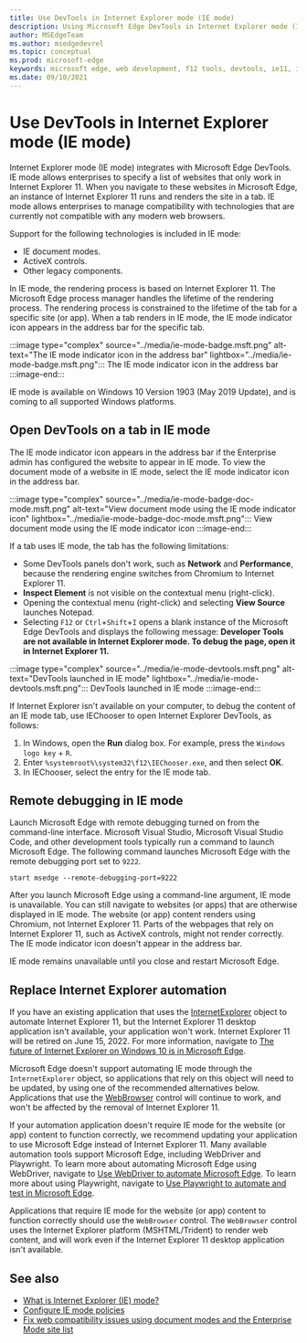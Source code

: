 ```yaml
---
title: Use DevTools in Internet Explorer mode (IE mode)
description: Using Microsoft Edge DevTools in Internet Explorer mode (IE mode).
author: MSEdgeTeam
ms.author: msedgedevrel
ms.topic: conceptual
ms.prod: microsoft-edge
keywords: microsoft edge, web development, f12 tools, devtools, ie11, internet explorer 11, ie mode
ms.date: 09/10/2021
---
```

# Use DevTools in Internet Explorer mode (IE mode)

Internet Explorer mode (IE mode) integrates with Microsoft Edge DevTools.   IE mode allows enterprises to specify a list of websites that only work in Internet Explorer 11.  When you navigate to these websites in Microsoft Edge, an instance of Internet Explorer 11 runs and renders the site in a tab.  IE mode allows enterprises to manage compatibility with technologies that are currently not compatible with any modern web browsers.

Support for the following technologies is included in IE mode:

*   IE document modes.
*   ActiveX controls.
*   Other legacy components.

In IE mode, the rendering process is based on Internet Explorer 11.  The Microsoft Edge process manager handles the lifetime of the rendering process.  The rendering process is constrained to the lifetime of the tab for a specific site (or app).  When a tab renders in IE mode, the IE mode indicator icon appears in the address bar for the specific tab.

:::image type="complex" source="../media/ie-mode-badge.msft.png" alt-text="The IE mode indicator icon in the address bar" lightbox="../media/ie-mode-badge.msft.png":::
   The IE mode indicator icon in the address bar
:::image-end:::

IE mode is available on Windows 10 Version 1903 (May 2019 Update), and is coming to all supported Windows platforms.


<!-- ====================================================================== -->
## Open DevTools on a tab in IE mode

The IE mode indicator icon appears in the address bar if the Enterprise admin has configured the website to appear in IE mode.  To view the document mode of a website in IE mode, select the IE mode indicator icon in the address bar.

:::image type="complex" source="../media/ie-mode-badge-doc-mode.msft.png" alt-text="View document mode using the IE mode indicator icon" lightbox="../media/ie-mode-badge-doc-mode.msft.png":::
   View document mode using the IE mode indicator icon
:::image-end:::

If a tab uses IE mode, the tab has the following limitations:

*  Some DevTools panels don't work, such as **Network** and **Performance**, because the rendering engine switches from Chromium to Internet Explorer 11.
*  **Inspect Element** is not visible on the contextual menu (right-click).
*  Opening the contextual menu (right-click) and selecting **View Source** launches Notepad.
*  Selecting `F12` or `Ctrl`+`Shift`+`I` opens a blank instance of the Microsoft Edge DevTools and displays the following message: **Developer Tools are not available in Internet Explorer mode.  To debug the page, open it in Internet Explorer 11.**

:::image type="complex" source="../media/ie-mode-devtools.msft.png" alt-text="DevTools launched in IE mode" lightbox="../media/ie-mode-devtools.msft.png":::
   DevTools launched in IE mode
:::image-end:::

If Internet Explorer isn't available on your computer, to debug the content of an IE mode tab, use IEChooser to open Internet Explorer DevTools, as follows:

1.  In Windows, open the **Run** dialog box.  For example, press the `Windows logo key` + `R`.
1.  Enter `%systemroot%\system32\f12\IEChooser.exe`, and then select **OK**.
1.  In IEChooser, select the entry for the IE mode tab.


<!-- ====================================================================== -->
## Remote debugging in IE mode

Launch Microsoft Edge with remote debugging turned on from the command-line interface.  Microsoft Visual Studio, Microsoft Visual Studio Code, and other development tools typically run a command to launch Microsoft Edge.  The following command launches Microsoft Edge with the remote debugging port set to `9222`.

```shell
start msedge --remote-debugging-port=9222
```

After you launch Microsoft Edge using a command-line argument, IE mode is unavailable.  You can still navigate to websites (or apps) that are otherwise displayed in IE mode.  The website (or app) content renders using Chromium, not Internet Explorer 11.  Parts of the webpages that rely on Internet Explorer 11, such as ActiveX controls, might not render correctly.  The IE mode indicator icon doesn't appear in the address bar.

IE mode remains unavailable until you close and restart Microsoft Edge.


<!-- ====================================================================== -->
## Replace Internet Explorer automation

If you have an existing application that uses the [InternetExplorer](/previous-versions/windows/internet-explorer/ie-developer/platform-apis/aa752084(v=vs.85)) object to automate Internet Explorer 11, but the Internet Explorer 11 desktop application isn't available, your application won't work.  Internet Explorer 11 will be retired on June 15, 2022.  For more information, navigate to [The future of Internet Explorer on Windows 10 is in Microsoft Edge](https://blogs.windows.com/windowsexperience/2021/05/19/the-future-of-internet-explorer-on-windows-10-is-in-microsoft-edge/).

Microsoft Edge doesn't support automating IE mode through the `InternetExplorer` object, so applications that rely on this object will need to be updated, by using one of the recommended alternatives below.  Applications that use the [WebBrowser](/previous-versions/windows/internet-explorer/ie-developer/platform-apis/aa752040(v=vs.85)) control will continue to work, and won't be affected by the removal of Internet Explorer 11.

If your automation application doesn't require IE mode for the website (or app) content to function correctly, we recommend updating your application to use Microsoft Edge instead of Internet Explorer 11.  Many available automation tools support Microsoft Edge, including WebDriver and Playwright.  To learn more about automating Microsoft Edge using WebDriver, navigate to [Use WebDriver to automate Microsoft Edge](../../webdriver-chromium/index.md).  To learn more about using Playwright, navigate to [Use Playwright to automate and test in Microsoft Edge](../../playwright/index.md).

Applications that require IE mode for the website (or app) content to function correctly should use the `WebBrowser` control.  The `WebBrowser` control uses the Internet Explorer platform (MSHTML/Trident) to render web content, and will work even if the Internet Explorer 11 desktop application isn't available.


<!-- ====================================================================== -->
## See also

*  [What is Internet Explorer (IE) mode?](/deployedge/edge-ie-mode)
*  [Configure IE mode policies](/deployedge/edge-ie-mode-policies)
*  [Fix web compatibility issues using document modes and the Enterprise Mode site list](/internet-explorer/ie11-deploy-guide/fix-compat-issues-with-doc-modes-and-enterprise-mode-site-list)
